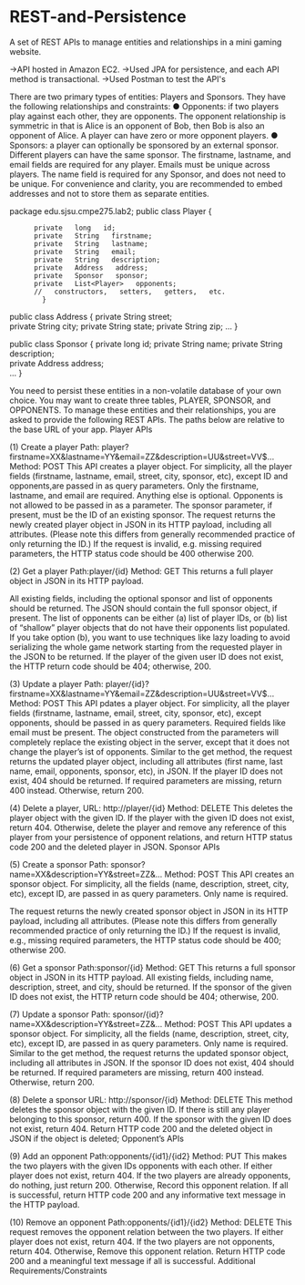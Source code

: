# REST-and-Persistence

A set of REST APIs to manage entities and relationships in a mini gaming website.

->API hosted in Amazon EC2.
->Used JPA for persistence, and each API method is transactional.
->Used Postman to test the API's

There are two primary types of entities: Players and Sponsors. They have the following relationships and constraints:
● Opponents: if two players play against each other, they are opponents. The opponent relationship is symmetric in that is Alice is an opponent of Bob, then Bob is also an opponent of Alice. A player can have zero or more opponent players.
● Sponsors: a player can optionally be sponsored by an external sponsor. Different players can have the same sponsor. The firstname, lastname, and email fields are required for any player. Emails must be unique across players.
The name field is required for any Sponsor, and does not need to be unique. For convenience and clarity, you are recommended to embed addresses and not to store them as separate entities.

package   edu.sjsu.cmpe275.lab2;
public   class   Player   {             

          private   long   id; 
          private   String   firstname;
          private   String   lastname;
          private   String   email;
          private   String   description;
          private   Address   address;
          private   Sponsor   sponsor;
          private   List<Player>   opponents;
          //   constructors,   setters,   getters,   etc.
            }

public   class   Address   {
            private   String   street;             
            private   String   city;
            private   String   state;
            private   String   zip;
            ...
}

public   class   Sponsor   {
            private   long   id;
            private   String   name;
            private   String   description;             
            private   Address   address;             
            ...
}

You need to persist these entities in a non-volatile database of your own choice. You may want
to   create   three   tables,   PLAYER,   SPONSOR,   and   OPPONENTS.
To manage these entities and their relationships, you are asked to provide the following REST
APIs. The paths below are relative to the base URL of your app. Player APIs

(1)   Create a player
Path:   player?firstname=XX&lastname=YY&email=ZZ&description=UU&street=VV$... Method:   POST
This API creates a player object.
For simplicity, all the player fields (firstname, lastname, email, street, city, sponsor, etc), except ID and opponents,are passed in as query parameters. Only the firstname, lastname, and email are required. Anything else is optional. Opponents is not allowed to be passed in as a parameter.
The sponsor parameter, if present, must be the ID of an existing sponsor. The request returns the newly created player object in JSON in its HTTP payload, including all attributes. (Please note this differs from generally recommended practice of only returning the ID.) If the request is invalid, e.g. missing   required   parameters,   the   HTTP   status   code   should   be 400 otherwise 200.

(2)   Get   a   player
Path:player/{id}
Method:   GET
This   returns   a   full   player   object   in   JSON   in   its   HTTP   payload.

 All   existing   fields,   including   the   optional   sponsor   and   list   of   opponents   should   be   returned.
The   JSON   should   contain   the   full   sponsor   object,   if   present.
The list of opponents can be either (a) list of player IDs, or (b) list of “shallow” player objects that do not have their opponents list populated. If you take option (b), you want to use techniques like lazy loading to avoid serializing the whole game network starting from the requested player in   the   JSON   to   be   returned.
If the player of the given user ID does not exist, the HTTP return code should be 404; otherwise, 200.

(3)   Update   a   player
Path:   player/{id}?firstname=XX&lastname=YY&email=ZZ&description=UU&street=VV$... Method:   POST
This API pdates a player object.
For simplicity, all the player fields (firstname, lastname, email, street, city, sponsor, etc), except opponents, should be passed in as query parameters. Required fields like email must be present. The object constructed from the parameters will completely replace the existing object in the server, except that it does not change the player’s ist of opponents.
Similar to the get method, the request returns the updated player object, including all attributes (first name, last name, email, opponents, sponsor, etc), in JSON. If the player ID does not exist, 404 should be returned. If required parameters are missing, return 400 instead. Otherwise, return 200.

(4)   Delete a player, URL: http://player/{id} Method: DELETE
This   deletes   the   player   object   with   the   given   ID.
If   the   player   with   the   given   ID   does   not   exist,   return   404.
Otherwise, delete the player and remove any reference of this player from your persistence of opponent   relations,   and   return   HTTP   status   code   200   and   the   deleted   player   in   JSON.
Sponsor   APIs

(5)   Create a sponsor
Path:   sponsor?name=XX&description=YY&street=ZZ&... Method:   POST
This   API   creates   an   sponsor   object.
For simplicity, all the fields (name, description, street, city, etc), except ID, are passed in as query   parameters.   Only   name   is   required.

 The request returns the newly created sponsor object in JSON in its HTTP payload, including all attributes. (Please note this differs from generally recommended practice of only returning the ID.)
If the request is invalid, e.g., missing required parameters, the HTTP status code should be 400; otherwise   200.

(6)   Get a sponsor Path:sponsor/{id} Method:   GET
This   returns   a   full   sponsor   object   in   JSON   in   its   HTTP   payload.
All   existing   fields,   including   name,   description,   street,   and   city,   should   be   returned.
If the sponsor of the given ID does not exist, the HTTP return code should be 404; otherwise, 200.

(7)   Update   a   sponsor
Path:   sponsor/{id}?name=XX&description=YY&street=ZZ&... Method:   POST
This   API   updates   a   sponsor   object.
For simplicity, all the fields (name, description, street, city, etc), except ID, are passed in as query   parameters.   Only   name   is   required.
Similar to the get method, the request returns the updated sponsor object, including all attributes in JSON. If the sponsor ID does not exist, 404 should be returned. If required parameters   are   missing,   return   400   instead.   Otherwise,   return   200.

(8)   Delete   a   sponsor URL:   http://sponsor/{id} Method:   DELETE
This   method   deletes   the   sponsor   object   with   the   given   ID.
If   there   is   still   any   player   belonging   to   this   sponsor,   return   400.
If   the   sponsor   with   the   given   ID   does   not   exist,   return   404.
Return   HTTP   code   200   and   the   deleted   object   in   JSON   if   the   object   is   deleted;
Opponent’s   APIs

(9)   Add   an   opponent Path:opponents/{id1}/{id2} Method:   PUT
This   makes   the   two   players   with   the   given   IDs   opponents   with   each   other.
If   either   player   does   not   exist,   return   404.
If   the   two   players   are   already   opponents,   do   nothing,   just   return   200.   Otherwise,
Record this opponent relation. If all is successful, return HTTP code 200 and any informative text message in the HTTP
payload.

(10)   Remove   an   opponent Path:opponents/{id1}/{id2} Method:   DELETE
This   request   removes   the   opponent   relation   between   the   two   players.
If   either   player   does   not   exist,   return   404.
If   the   two   players   are   not   opponents,   return   404.   Otherwise,
Remove this opponent relation. Return HTTP code 200 and a meaningful text message if all is successful.
Additional   Requirements/Constraints
